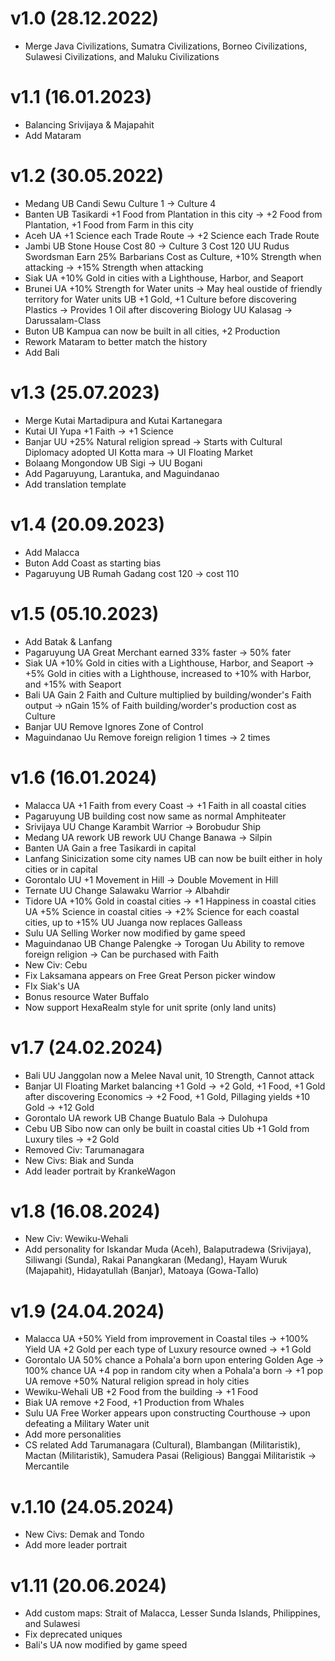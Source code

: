 # v1.0 (28.12.2022)
- Merge Java Civilizations, Sumatra Civilizations, Borneo Civilizations, Sulawesi Civilizations, and Maluku Civilizations

# v1.1 (16.01.2023)
- Balancing Srivijaya & Majapahit
- Add Mataram

# v1.2 (30.05.2022)
- Medang
	UB Candi Sewu Culture 1 -> Culture 4
- Banten 
	UB Tasikardi +1 Food from Plantation in this city -> +2 Food from Plantation, +1 Food from Farm in this city
- Aceh 
	UA +1 Science each Trade Route -> +2 Science each Trade Route
- Jambi
	UB Stone House Cost 80 -> Culture 3 Cost 120
	UU Rudus Swordsman Earn 25% Barbarians Cost as Culture, +10% Strength when attacking -> +15% Strength when attacking
- Siak
	UA +10% Gold in cities with a Lighthouse, Harbor, and Seaport
- Brunei
	UA +10% Strength for Water units -> May heal oustide of friendly territory for Water units
	UB +1 Gold, +1 Culture before discovering Plastics -> Provides 1 Oil after discovering Biology
	UU Kalasag -> Darussalam-Class
- Buton
	UB Kampua can now be built in all cities, +2 Production
- Rework Mataram to better match the history
- Add Bali

# v1.3 (25.07.2023)
- Merge Kutai Martadipura and Kutai Kartanegara
- Kutai
	UI Yupa +1 Faith -> +1 Science
- Banjar
	UU +25% Natural religion spread -> Starts with Cultural Diplomacy adopted
	UI Kotta mara -> UI Floating Market
- Bolaang Mongondow
	UB Sigi -> UU Bogani
- Add Pagaruyung, Larantuka, and Maguindanao
- Add translation template

# v1.4 (20.09.2023)
- Add Malacca
- Buton
	Add Coast as starting bias
- Pagaruyung
	UB Rumah Gadang cost 120 -> cost 110

# v1.5 (05.10.2023)
- Add Batak & Lanfang
- Pagaruyung
	UA Great Merchant earned 33% faster -> 50% fater
- Siak
	UA +10% Gold in cities with a Lighthouse, Harbor, and Seaport -> +5% Gold in cities with a Lighthouse, increased to +10% with Harbor, and +15% with Seaport
- Bali
	UA Gain 2 Faith and Culture multiplied by building/wonder's Faith output -> nGain 15% of Faith building/worder's production cost as Culture
- Banjar
	UU Remove Ignores Zone of Control
- Maguindanao
	Uu Remove foreign religion 1 times -> 2 times
	
# v1.6 (16.01.2024)
- Malacca
	UA +1 Faith from every Coast -> +1 Faith in all coastal cities
- Pagaruyung
	UB building cost now same as normal Amphiteater
- Srivijaya
	UU Change Karambit Warrior -> Borobudur Ship
- Medang
	UA rework
	UB rework
	UU Change Banawa -> Silpin
- Banten
	UA Gain a free Tasikardi in capital
- Lanfang
	Sinicization some city names
	UB can now be built either in holy cities or in capital
- Gorontalo
	UU +1 Movement in Hill -> Double Movement in Hill
- Ternate
	UU Change Salawaku Warrior -> Albahdir
- Tidore
	UA +10% Gold in coastal cities -> +1 Happiness in coastal cities
	UA +5% Science in coastal cities -> +2% Science for each coastal cities, up to +15%
	UU Juanga now replaces Galleass
- Sulu
	UA Selling Worker now modified by game speed
- Maguindanao
	UB Change Palengke -> Torogan
	Uu Ability to remove foreign religion -> Can be purchased with Faith
- New Civ: Cebu
- Fix Laksamana appears on Free Great Person picker window
- FIx Siak's UA
- Bonus resource Water Buffalo
- Now support HexaRealm style for unit sprite (only land units)

# v1.7 (24.02.2024)
- Bali
	UU Janggolan now a Melee Naval unit, 10 Strength, Cannot attack
- Banjar
	UI Floating Market balancing
	+1 Gold -> +2 Gold,
	+1 Food, +1 Gold after discovering Economics -> +2 Food, +1 Gold,
	Pillaging yields +10 Gold -> +12 Gold
- Gorontalo
	UA rework
	UB Change Buatulo Bala -> Dulohupa
- Cebu
	UB Sibo now can only be built in coastal cities
	Ub +1 Gold from Luxury tiles -> +2 Gold
- Removed Civ: Tarumanagara
- New Civs: Biak and Sunda
- Add leader portrait by KrankeWagon

# v1.8 (16.08.2024)
- New Civ: Wewiku-Wehali
- Add personality for Iskandar Muda (Aceh), Balaputradewa (Srivijaya), Siliwangi (Sunda), Rakai Panangkaran (Medang), Hayam Wuruk (Majapahit), Hidayatullah (Banjar), Matoaya (Gowa-Tallo)

# v1.9 (24.04.2024)
- Malacca
	UA +50% Yield from improvement in Coastal tiles -> +100% Yield
	UA +2 Gold per each type of Luxury resource owned -> +1 Gold
- Gorontalo
	UA 50% chance a Pohala'a born upon entering Golden Age -> 100% chance
	UA +4 pop in random city when a Pohala'a born -> +1 pop
	UA remove +50% Natural religion spread in holy cities
- Wewiku-Wehali
	UB +2 Food from the building -> +1 Food
- Biak
	UA remove +2 Food, +1 Production from Whales
- Sulu
	UA Free Worker appears upon constructing Courthouse -> upon defeating a Military Water unit
- Add more personalities
- CS related
	Add Tarumanagara (Cultural), Blambangan (Militaristik), Mactan (Militaristik), Samudera Pasai (Religious)
	Banggai Militaristik -> Mercantile

# v.1.10 (24.05.2024)
- New Civs: Demak and Tondo
- Add more leader portrait

# v1.11 (20.06.2024)
- Add custom maps: Strait of Malacca, Lesser Sunda Islands, Philippines, and Sulawesi
- Fix deprecated uniques
- Bali's UA now modified by game speed
